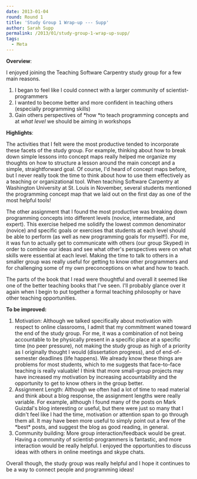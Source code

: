 ```yaml
---
date: 2013-01-04
round: Round 1
title: 'Study Group 1 Wrap-up --- Supp'
author: Sarah Supp
permalink: /2013/01/study-group-1-wrap-up-supp/
tags:
  - Meta
---
```

**Overview**:

I enjoyed joining the Teaching Software Carpentry study group for a few main reasons.

1.  I began to feel like I could connect with a larger community of scientist-programmers
2.  I wanted to become better and more confident in teaching others (especially programming skills)
3.  Gain others perspectives of *how *to teach programming concepts and at *what level* we should be aiming in workshops

**Highlights**:

The activities that I felt were the most productive tended to incorporate these facets of the study group. For example, thinking about how to break down simple lessons into concept maps really helped me organize my thoughts on how to structure a lesson around the main concept and a simple, straightforward goal. Of course, I'd heard of concept maps before, but I never really took the time to think about how to use them effectively as a teaching or organizational tool. When teaching Software Carpentry at Washington University at St. Louis in November, several students mentioned the programming concept map that we laid out on the first day as one of the most helpful tools!

The other assignment that I found the most productive was breaking down programming concepts into different levels (novice, intermediate, and expert). This exercise helped me solidify the lowest common denominator (novice) and specific goals or exercises that students at each level should be able to perform (as well as new programming goals for myself!). For me, it was fun to actually get to communicate with others (our group Skyped) in order to combine our ideas and see what other's perspectives were on what skills were essential at each level. Making the time to talk to others in a smaller group was really useful for getting to know other programmers and for challenging some of my own preconceptions on what and how to teach.

The parts of the book that I read were thoughtful and overall it seemed like one of the better teaching books that I've seen. I'll probably glance over it again when I begin to put together a formal teaching philosophy or have other teaching opportunities.

**To be improved:**

1.  Motivation: Although we talked specifically about motivation with respect to online classrooms, I admit that my commitment waned toward the end of the study group. For me, it was a combination of not being accountable to be physically present in a specific place at a specific time (no peer pressure), not making the study group as high of a priority as I originally thought I would (dissertation progress), and of end-of-semester deadlines (life happens). We already know these things are problems for most students, which to me suggests that face-to-face teaching is really valuable! I think that more small-group projects may have increased my motivation by increasing accountability and the opportunity to get to know others in the group better.
2.  Assignment Length: Although we often had a lot of time to read material and think about a blog response, the assignment lengths were really variable. For example, although I found many of the posts on Mark Guizdal's blog interesting or useful, but there were just so many that I didn't feel like I had the time, motivation or attention span to go through them all. It may have been more useful to simply point out a few of the \*best\* posts, and suggest the blog as good reading, in general.
3.  Community building: More group interaction/feedback would be great. Having a community of scientist-programmers is fantastic, and more interaction would be really helpful. I enjoyed the opportunities to discuss ideas with others in online meetings and skype chats.

Overall though, the study group was really helpful and I hope it continues to be a way to connect people and programming ideas!
